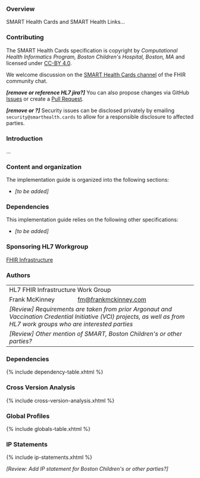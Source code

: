 ### Overview

SMART Health Cards and SMART Health Links...

<p></p>

### Contributing

The SMART Health Cards specification is copyright by *Computational Health Informatics Program, Boston Children's Hospital, Boston, MA* and licensed under [CC-BY 4.0](https://creativecommons.org/licenses/by/4.0/).

We welcome discussion on the [SMART Health Cards channel](https://chat.fhir.org/#narrow/stream/284830-smart.2Fhealth-cards) of the FHIR community chat. 

_**[remove or reference HL7 jira?]**_ You can also propose changes via GitHub [Issues](https://github.com/smart-on-fhir/health-cards/issues) or create a [Pull Request](https://github.com/smart-on-fhir/health-cards/pulls).

_**[remove or ?]**_ Security issues can be disclosed privately by emailing `security@smarthealth.cards` to allow for a responsible disclosure to affected parties.


<p></p>


### Introduction

...

<p></p>

### Content and organization
The implementation guide is organized into the following sections:
* *[to be added]*

<p></p>

### Dependencies 
This implementation guide relies on the following other specifications: 

* *[to be added]*



### Sponsoring HL7 Workgroup  
[FHIR Infrastructure](https://confluence.hl7.org/display/FHIRI)

<p></p>

### Authors

<table class="grid">
    <tbody>
	  <tr>
		<td colspan="2">HL7 FHIR Infrastructure Work Group</td>
  	  </tr>
  	  <tr>
		<td>Frank McKinney</td>
		<td><a href="mailto:fm@frankmckinney.com">fm@frankmckinney.com</a></td>
	  </tr>
	  <tr>
		<td colspan="2" style="font-style:italic">[Review] Requirements are taken from prior Argonaut and Vaccination Credential Initiative (VCI) projects, as well as  from HL7 work groups who are interested parties</td>
  	  </tr>
	  <tr>
		<td colspan="2" style="font-style:italic">[Review] Other mention of SMART, Boston Children's or other parties?</td>
  	  </tr>
	</tbody>
  </table>

<p></p>

### Dependencies
{% include dependency-table.xhtml %}

### Cross Version Analysis
{% include cross-version-analysis.xhtml %}

### Global Profiles
{% include globals-table.xhtml %}

### IP Statements
{% include ip-statements.xhtml %}

<p></p>

*[Review: Add IP statement for Boston Children's or other parties?]*

<p></p>
<p></p>
